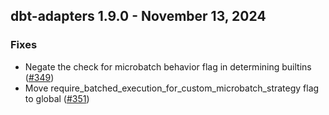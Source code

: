 ## dbt-adapters 1.9.0 - November 13, 2024

### Fixes

- Negate the check for microbatch behavior flag in determining builtins ([#349](https://github.com/dbt-labs/dbt-adapters/issues/349))
- Move require_batched_execution_for_custom_microbatch_strategy flag to global ([#351](https://github.com/dbt-labs/dbt-adapters/issues/351))
